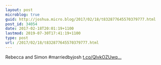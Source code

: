 ```yaml
---
layout: post
microblog: true
guid: http://joshua.micro.blog/2017/02/18/t832877645570379777.html
post_id: 34054
date: 2017-02-18T20:01:19+1100
lastmod: 2019-07-30T17:41:19+1100
type: post
url: /2017/02/18/t832877645570379777.html
---
```

Rebecca and Simon #marriedbyjosh [t.co/QlvkOZUwq...](https://t.co/QlvkOZUwqi)
